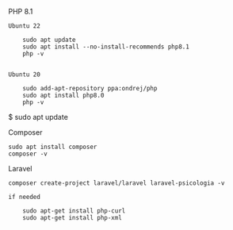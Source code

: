 PHP 8.1

    Ubuntu 22

        sudo apt update
        sudo apt install --no-install-recommends php8.1
        php -v
    
    
    Ubuntu 20
    
        sudo add-apt-repository ppa:ondrej/php
        sudo apt install php8.0
        php -v

$ sudo apt update

Composer

    sudo apt install composer
    composer -v

Laravel

    composer create-project laravel/laravel laravel-psicologia -v
    
    if needed

        sudo apt-get install php-curl
        sudo apt-get install php-xml
